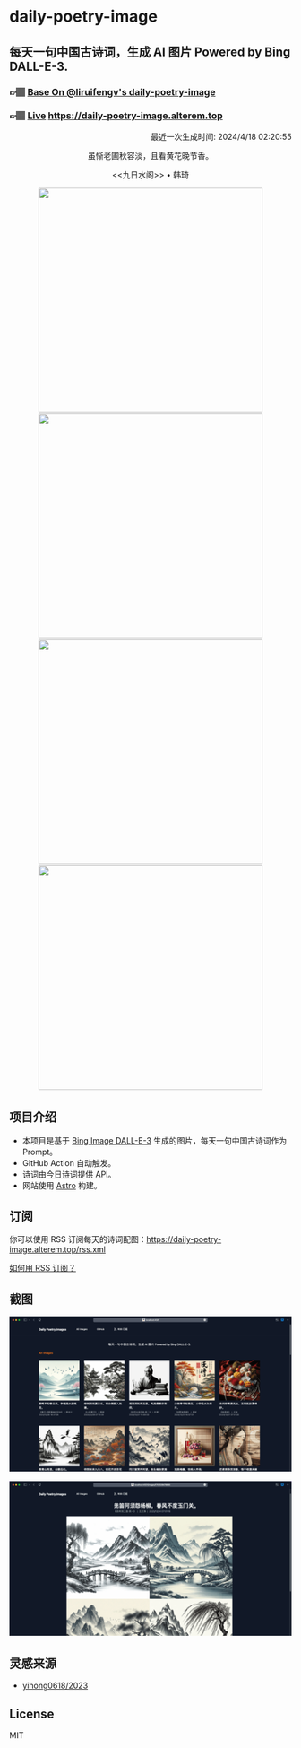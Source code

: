 
# daily-poetry-image

## 每天一句中国古诗词，生成 AI 图片 Powered by Bing DALL-E-3.

### 👉🏽 [Base On @liruifengv's daily-poetry-image](https://github.com/liruifengv/daily-poetry-image)

### 👉🏽 [Live](https://daily-poetry-image.alterem.top/) https://daily-poetry-image.alterem.top

<p align="right">
  最近一次生成时间: 2024/4/18 02:20:55
</p>
<p align="center">
虽惭老圃秋容淡，且看黄花晚节香。
</p>
<p align="center">
<<九日水阁>> • 韩琦
</p>
<p align="center">
<img src="https://tse1.mm.bing.net/th/id/OIG3.Ocs5RwWJWPojyTR50fjP" height="400" width="400" />
<img src="https://tse1.mm.bing.net/th/id/OIG3.Q2va8lexWGOg3.b_UE_Z" height="400" width="400" />
<img src="https://tse3.mm.bing.net/th/id/OIG3.dRDKW9iAn7IUxEO2RGFi" height="400" width="400" />
<img src="https://tse2.mm.bing.net/th/id/OIG3.iOmPWvepp4Mbl_El4Q4F" height="400" width="400" />
</p>

## 项目介绍

-   本项目是基于 [Bing Image DALL-E-3](https://www.bing.com/images/create) 生成的图片，每天一句中国古诗词作为 Prompt。
-   GitHub Action 自动触发。
-   诗词由[今日诗词](https://www.jinrishici.com/)提供 API。
-   网站使用 [Astro](https://astro.build) 构建。

## 订阅

你可以使用 RSS 订阅每天的诗词配图：https://daily-poetry-image.alterem.top/rss.xml

[如何用 RSS 订阅？](https://zhuanlan.zhihu.com/p/55026716)

## 截图

![图片列表](./screenshots/Snipaste_2023-12-28_21-00-26.png)

![图片详情](./screenshots/Snipaste_2023-12-28_21-00-53.png)

## 灵感来源

-   [yihong0618/2023](https://github.com/yihong0618/2023)

## License

MIT
